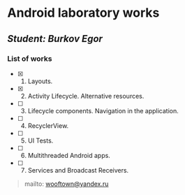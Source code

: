# Android laboratory works
## _Student: Burkov Egor_

### List of works
- [x] 1. Layouts.
- [x] 2. Activity Lifecycle. Alternative resources.
- [ ] 3. Lifecycle components. Navigation in the application. 
- [ ] 4. RecyclerView.
- [ ] 5. UI Tests. 
- [ ] 6. Multithreaded Android apps. 
- [ ] 7. Services and Broadcast Receivers. 
       
> mailto: wooftown@yandex.ru
